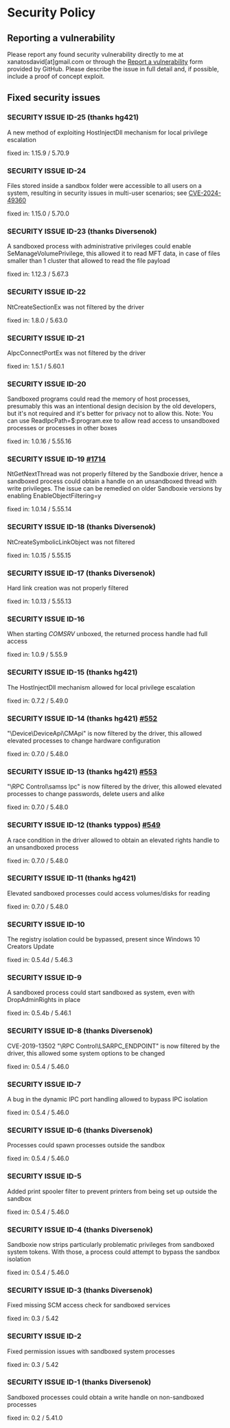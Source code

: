 # Security Policy

## Reporting a vulnerability

Please report any found security vulnerability directly to me at xanatosdavid[at]gmail.com or through the [Report a vulnerability](https://github.com/sandboxie-plus/Sandboxie/security/advisories/new) form provided by GitHub. Please describe the issue in full detail and, if possible, include a proof of concept exploit.

## Fixed security issues

### SECURITY ISSUE ID-25 (thanks hg421)
A new method of exploiting HostInjectDll mechanism for local privilege escalation

fixed in: 1.15.9 / 5.70.9

### SECURITY ISSUE ID-24
Files stored inside a sandbox folder were accessible to all users on a system, resulting in security issues in multi-user scenarios; see [CVE-2024-49360](https://github.com/sandboxie-plus/Sandboxie/security/advisories/GHSA-4chj-3c28-gvmp)

fixed in: 1.15.0 / 5.70.0

### SECURITY ISSUE ID-23 (thanks Diversenok)
A sandboxed process with administrative privileges could enable SeManageVolumePrivilege, this allowed it to read MFT data, in case of files smaller than 1 cluster that allowed to read the file payload

fixed in: 1.12.3 / 5.67.3

### SECURITY ISSUE ID-22
NtCreateSectionEx was not filtered by the driver

fixed in: 1.8.0 / 5.63.0

### SECURITY ISSUE ID-21
AlpcConnectPortEx was not filtered by the driver

fixed in: 1.5.1 / 5.60.1

### SECURITY ISSUE ID-20
Sandboxed programs could read the memory of host processes, presumably this was an intentional design decision by the old developers, but it's not required and it's better for privacy not to allow this. Note: You can use ReadIpcPath=$:program.exe to allow read access to unsandboxed processes or processes in other boxes

fixed in: 1.0.16 / 5.55.16

### SECURITY ISSUE ID-19 [#1714](https://github.com/sandboxie-plus/Sandboxie/issues/1714)
NtGetNextThread was not properly filtered by the Sandboxie driver, hence a sandboxed process could obtain a handle on an unsandboxed thread with write privileges. The issue can be remedied on older Sandboxie versions by enabling EnableObjectFiltering=y

fixed in: 1.0.14 / 5.55.14

### SECURITY ISSUE ID-18 (thanks Diversenok)
NtCreateSymbolicLinkObject was not filtered

fixed in: 1.0.15 / 5.55.15

### SECURITY ISSUE ID-17 (thanks Diversenok)
Hard link creation was not properly filtered

fixed in: 1.0.13 / 5.55.13

### SECURITY ISSUE ID-16
When starting *COMSRV* unboxed, the returned process handle had full access

fixed in: 1.0.9 / 5.55.9

### SECURITY ISSUE ID-15 (thanks hg421)
The HostInjectDll mechanism allowed for local privilege escalation

fixed in: 0.7.2 / 5.49.0

### SECURITY ISSUE ID-14 (thanks hg421) [#552](https://github.com/sandboxie-plus/Sandboxie/issues/552)
"\Device\DeviceApi\CMApi" is now filtered by the driver, this allowed elevated processes to change hardware configuration

fixed in: 0.7.0 / 5.48.0

### SECURITY ISSUE ID-13 (thanks hg421) [#553](https://github.com/sandboxie-plus/Sandboxie/issues/553)
"\RPC Control\samss lpc" is now filtered by the driver, this allowed elevated processes to change passwords, delete users and alike

fixed in: 0.7.0 / 5.48.0

### SECURITY ISSUE ID-12 (thanks typpos) [#549](https://github.com/sandboxie-plus/Sandboxie/pull/549)
A race condition in the driver allowed to obtain an elevated rights handle to an unsandboxed process

fixed in: 0.7.0 / 5.48.0

### SECURITY ISSUE ID-11 (thanks hg421)
Elevated sandboxed processes could access volumes/disks for reading

fixed in: 0.7.0 / 5.48.0

### SECURITY ISSUE ID-10
The registry isolation could be bypassed, present since Windows 10 Creators Update

fixed in: 0.5.4d / 5.46.3

### SECURITY ISSUE ID-9
A sandboxed process could start sandboxed as system, even with DropAdminRights in place

fixed in: 0.5.4b / 5.46.1

### SECURITY ISSUE ID-8 (thanks Diversenok)
CVE-2019-13502 "\RPC Control\LSARPC_ENDPOINT" is now filtered by the driver, this allowed some system options to be changed

fixed in: 0.5.4 / 5.46.0

### SECURITY ISSUE ID-7
A bug in the dynamic IPC port handling allowed to bypass IPC isolation

fixed in: 0.5.4 / 5.46.0

### SECURITY ISSUE ID-6 (thanks Diversenok)
Processes could spawn processes outside the sandbox

fixed in: 0.5.4 / 5.46.0

### SECURITY ISSUE ID-5
Added print spooler filter to prevent printers from being set up outside the sandbox

fixed in: 0.5.4 / 5.46.0

### SECURITY ISSUE ID-4 (thanks Diversenok)
Sandboxie now strips particularly problematic privileges from sandboxed system tokens. With those, a process could attempt to bypass the sandbox isolation

fixed in: 0.5.4 / 5.46.0

### SECURITY ISSUE ID-3 (thanks Diversenok)
Fixed missing SCM access check for sandboxed services

fixed in: 0.3 / 5.42

### SECURITY ISSUE ID-2
Fixed permission issues with sandboxed system processes

fixed in: 0.3 / 5.42

### SECURITY ISSUE ID-1 (thanks Diversenok)
Sandboxed processes could obtain a write handle on non-sandboxed processes

fixed in: 0.2 / 5.41.0
